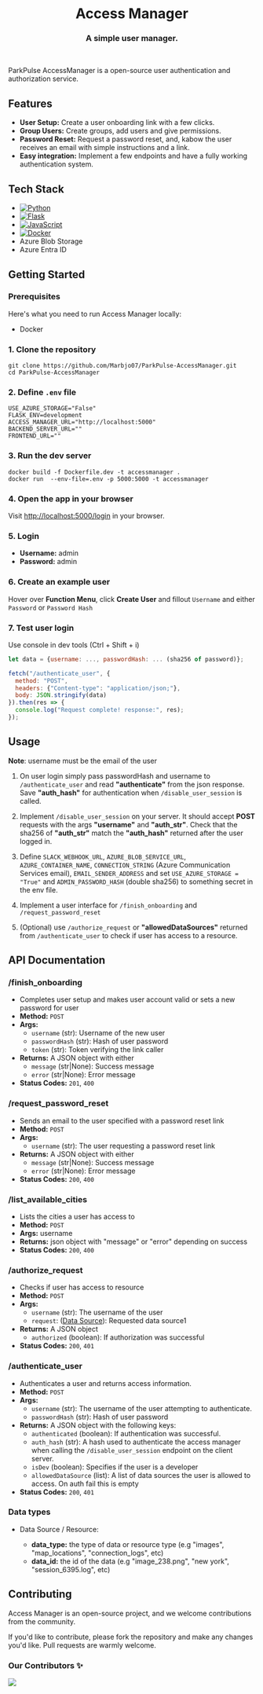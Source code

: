 <div align="center">
  <h1 align="center">Access Manager</h1>
  <h3>A simple user manager.</h3>
</div>

<br/>

ParkPulse AccessManager is a open-source user authentication and authorization service.

## Features

- **User Setup:** Create a user onboarding link with a few clicks.
- **Group Users:** Create groups, add users and give permissions.
- **Password Reset:** Request a password reset, and, kabow the user receives an email with simple instructions and a link.
- **Easy integration:** Implement a few endpoints and have a fully working authentication system. 

## Tech Stack

- [![Python][Python-logo]][Python-url]
- [![Flask][Flask-logo]][Flask-url]
- [![JavaScript][JS-logo]][JS-url]
- [![Docker][Docker-logo]][Docker-url]
- Azure Blob Storage
- Azure Entra ID

## Getting Started

### Prerequisites

Here's what you need to run Access Manager locally:

- Docker

### 1. Clone the repository

```shell
git clone https://github.com/Marbjo07/ParkPulse-AccessManager.git
cd ParkPulse-AccessManager
```

### 2. Define `.env` file

``` shell
USE_AZURE_STORAGE="False"
FLASK_ENV=development
ACCESS_MANAGER_URL="http://localhost:5000"
BACKEND_SERVER_URL=""
FRONTEND_URL=""
```

### 3. Run the dev server

```shell
docker build -f Dockerfile.dev -t accessmanager .
docker run  --env-file=.env -p 5000:5000 -t accessmanager
```

### 4. Open the app in your browser

Visit [http://localhost:5000/login](http://localhost:5000/login) in your browser.

### 5. Login

- **Username:** admin
- **Password:** admin

### 6. Create an example user

Hover over **Function Menu**, click **Create User** and fillout `Username` and either `Password` or `Password Hash`

### 7. Test user login

Use console in dev tools (Ctrl + Shift + i)

``` js
let data = {username: ..., passwordHash: ... (sha256 of password)};

fetch("/authenticate_user", {
  method: "POST", 
  headers: {"Content-type": "application/json;"},
  body: JSON.stringify(data)
}).then(res => {
  console.log("Request complete! response:", res);
});
```

## Usage

**Note**: username must be the email of the user

1. On user login simply pass passwordHash and username to `/authenticate_user` and read **"authenticate"** from the json response. Save **"auth_hash"** for authentication when `/disable_user_session` is called.

2. Implement `/disable_user_session` on your server. It should accept **POST** requests with the args **"username"** and **"auth_str"**. Check that the sha256 of **"auth_str"** match the **"auth_hash"** returned after the user logged in.

3. Define `SLACK_WEBHOOK_URL`, `AZURE_BLOB_SERVICE_URL`, `AZURE_CONTAINER_NAME`, `CONNECTION_STRING` (Azure Communication Services email), `EMAIL_SENDER_ADDRESS` and set `USE_AZURE_STORAGE = "True"` and `ADMIN_PASSWORD_HASH` (double sha256) to something secret in the env file.

4. Implement a user interface for `/finish_onboarding` and `/request_password_reset`

5. (Optional) use `/authorize_request` or **"allowedDataSources"** returned from `/authenticate_user` to check if user has access to a resource.

## API Documentation

### /finish_onboarding

- Completes user setup and makes user account valid or sets a new password for user
- **Method:** `POST`
- **Args:**
  - `username` (str): Username of the new user
  - `passwordHash` (str): Hash of user password
  - `token` (str): Token verifying the link caller
- **Returns:** A JSON object with either
  - `message` (str|None): Success message  
  - `error` (str|None): Error message  
- **Status Codes:** `201`, `400`

### /request_password_reset

- Sends an email to the user specified with a password reset link
- **Method:** `POST`
- **Args:** 
  - `username` (str): The user requesting a password reset link
- **Returns:** A JSON object with either
  - `message` (str|None): Success message  
  - `error` (str|None): Error message  
- **Status Codes:** `200`, `400`

### /list_available_cities

- Lists the cities a user has access to
- **Method:** `POST`
- **Args:** username
- **Returns:** json object with "message" or "error" depending on success
- **Status Codes:** `200`, `400`

### /authorize_request

- Checks if user has access to resource
- **Method:** `POST`
- **Args:** 
  - `username` (str): The username of the user
  - `request`: (<a href="#data-types">Data Source</a>): Requested data source1
- **Returns:** A JSON object
  - `authorized` (boolean): If authorization was successful
- **Status Codes:** `200`, `401`

### /authenticate_user

- Authenticates a user and returns access information.
- **Method:** `POST`
- **Args:**  
  - `username` (str): The username of the user attempting to authenticate.  
  - `passwordHash` (str): Hash of user password
- **Returns:** A JSON object with the following keys:  
  - `authenticated` (boolean): If authentication was successful.  
  - `auth_hash` (str): A hash used to authenticate the access manager when calling the `/disable_user_session` endpoint on the client server.  
  - `isDev` (boolean): Specifies if the user is a developer
  - `allowedDataSource` (list): A list of data sources the user is allowed to access. On auth fail this is empty
- **Status Codes:** `200`, `401`

<a id="data-types"></a>

### Data types

- Data Source / Resource:

  - **data_type:** the type of data or resource type (e.g "images", "map_locations", "connection_logs", etc)
  - **data_id:** the id of the data (e.g "image_238.png", "new york", "session_6395.log", etc)

## Contributing

Access Manager is an open-source project, and we welcome contributions from the community.

If you'd like to contribute, please fork the repository and make any changes you'd like. Pull requests are warmly welcome.

### Our Contributors ✨

<a href="https://github.com/Marbjo07/ParkPulse-AccessManager/graphs/contributors">
  <img src="https://contrib.rocks/image?repo=Marbjo07/ParkPulse-AccessManager"/>
</a>


<!-- MARKDOWN LINKS & IMAGES -->
<!-- https://www.markdownguide.org/basic-syntax/#reference-style-links -->
[Python-logo]: https://img.shields.io/badge/Python-3670A0?style=for-the-badge&logo=python&logoColor=ffdd54
[Python-url]: https://www.python.org/
[Flask-logo]: https://img.shields.io/badge/Flask-000000?style=for-the-badge&logo=flask&logoColor=white
[Flask-url]: https://flask.palletsprojects.com/
[JS-logo]: https://img.shields.io/badge/JavaScript-F7DF1E?style=for-the-badge&logo=javascript&logoColor=black
[JS-url]: https://developer.mozilla.org/en-US/docs/Web/JavaScript
[Docker-logo]: https://img.shields.io/badge/Docker-2496ED?style=for-the-badge&logo=docker&logoColor=white
[Docker-url]: https://www.docker.com/